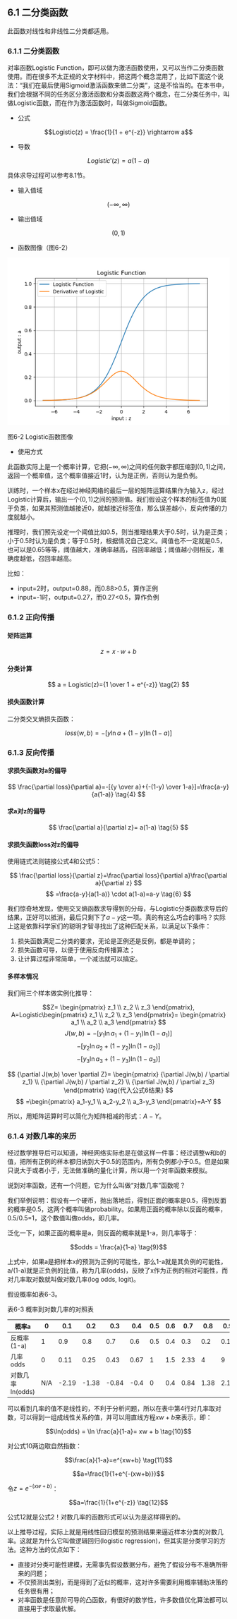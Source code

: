 <!--Copyright © Microsoft Corporation. All rights reserved.
  适用于[License](https://github.com/Microsoft/ai-edu/blob/master/LICENSE.md)版权许可-->

## 6.1 二分类函数

此函数对线性和非线性二分类都适用。

### 6.1.1 二分类函数

对率函数Logistic Function，即可以做为激活函数使用，又可以当作二分类函数使用。而在很多不太正规的文字材料中，把这两个概念混用了，比如下面这个说法：“我们在最后使用Sigmoid激活函数来做二分类”，这是不恰当的。在本书中，我们会根据不同的任务区分激活函数和分类函数这两个概念，在二分类任务中，叫做Logistic函数，而在作为激活函数时，叫做Sigmoid函数。

- 公式

$$Logistic(z) = \frac{1}{1 + e^{-z}} \rightarrow a$$

- 导数

$$Logistic'(z) = a(1 - a)$$

具体求导过程可以参考8.1节。

- 输入值域

$$(-\infty, \infty)$$

- 输出值域

$$(0,1)$$

- 函数图像（图6-2）

<img src="../Images/8/logistic.png" ch="500" />

图6-2 Logistic函数图像

- 使用方式

此函数实际上是一个概率计算，它把$(-\infty, \infty)$之间的任何数字都压缩到$(0,1)$之间，返回一个概率值，这个概率值接近1时，认为是正例，否则认为是负例。

训练时，一个样本x在经过神经网络的最后一层的矩阵运算结果作为输入z，经过Logistic计算后，输出一个$(0,1)$之间的预测值。我们假设这个样本的标签值为0属于负类，如果其预测值越接近0，就越接近标签值，那么误差越小，反向传播的力度就越小。

推理时，我们预先设定一个阈值比如0.5，则当推理结果大于0.5时，认为是正类；小于0.5时认为是负类；等于0.5时，根据情况自己定义。阈值也不一定就是0.5，也可以是0.65等等，阈值越大，准确率越高，召回率越低；阈值越小则相反，准确度越低，召回率越高。

比如：
- input=2时，output=0.88，而0.88>0.5，算作正例
- input=-1时，output=0.27，而0.27<0.5，算作负例

### 6.1.2 正向传播

#### 矩阵运算

$$
z=x \cdot w + b \tag{1}
$$

#### 分类计算

$$
a = Logistic(z)={1 \over 1 + e^{-z}} \tag{2}
$$

#### 损失函数计算

二分类交叉熵损失函数：

$$
loss(w,b) = -[y \ln a+(1-y) \ln(1-a)] \tag{3}
$$

### 6.1.3 反向传播

#### 求损失函数对a的偏导

$$
\frac{\partial loss}{\partial a}=-[{y \over a}+{-(1-y) \over 1-a}]=\frac{a-y}{a(1-a)} \tag{4}
$$

#### 求a对z的偏导

$$
\frac{\partial a}{\partial z}= a(1-a) \tag{5}
$$

#### 求损失函数loss对z的偏导

使用链式法则链接公式4和公式5：

$$
\frac{\partial loss}{\partial z}=\frac{\partial loss}{\partial a}\frac{\partial a}{\partial z}
$$
$$
=\frac{a-y}{a(1-a)} \cdot a(1-a)=a-y \tag{6}
$$

我们惊奇地发现，使用交叉熵函数求导得到的分母，与Logistic分类函数求导后的结果，正好可以抵消，最后只剩下了$a-y$这一项。真的有这么巧合的事吗？实际上这是依靠科学家们的聪明才智寻找出了这种匹配关系，以满足以下条件：
1. 损失函数满足二分类的要求，无论是正例还是反例，都是单调的；
2. 损失函数可导，以便于使用反向传播算法；
3. 让计算过程非常简单，一个减法就可以搞定。

#### 多样本情况

我们用三个样本做实例化推导：

$$Z=
\begin{pmatrix}
  z_1 \\ z_2 \\ z_3
\end{pmatrix},
A=Logistic\begin{pmatrix}
  z_1 \\ z_2 \\ z_3
\end{pmatrix}=
\begin{pmatrix}
  a_1 \\ a_2 \\ a_3
\end{pmatrix}
$$
$$
J(w,b)= -[y_1 \ln a_1+(1-y_1)\ln(1-a_1)] 
$$
$$
-[y_2 \ln a_2+(1-y_2)\ln(1-a_2)] 
$$
$$
-[y_3 \ln a_3+(1-y_3)\ln(1-a_3)] 
$$

$$
{\partial J(w,b) \over \partial Z}=
\begin{pmatrix}
  {\partial J(w,b) / \partial z_1} \\
  {\partial J(w,b) / \partial z_2} \\
  {\partial J(w,b) / \partial z_3}
\end{pmatrix} \tag{代入公式6结果}
$$
$$
=\begin{pmatrix}
  a_1-y_1 \\
  a_2-y_2 \\
  a_3-y_3 
\end{pmatrix}=A-Y
$$

所以，用矩阵运算时可以简化为矩阵相减的形式：$A-Y$。

### 6.1.4 对数几率的来历

经过数学推导后可以知道，神经网络实际也是在做这样一件事：经过调整w和b的值，把所有正例的样本都归纳到大于0.5的范围内，所有负例都小于0.5。但是如果只说大于或者小于，无法做准确的量化计算，所以用一个对率函数来模拟。

说到对率函数，还有一个问题，它为什么叫做“对数几率”函数呢？

我们举例说明：假设有一个硬币，抛出落地后，得到正面的概率是0.5，得到反面的概率是0.5，这两个概率叫做probability。如果用正面的概率除以反面的概率，0.5/0.5=1，这个数值叫做odds，即几率。

泛化一下，如果正面的概率是a，则反面的概率就是1-a，则几率等于：

$$odds = \frac{a}{1-a} \tag{9}$$

上式中，如果a是把样本x的预测为正例的可能性，那么1-a就是其负例的可能性，a/(1-a)就是正负例的比值，称为几率(odds)，反映了x作为正例的相对可能性，而对几率取对数就叫做对数几率(log odds, logit)。

假设概率如表6-3。

表6-3 概率到对数几率的对照表

|概率a|0|0.1|0.2|0.3|0.4|0.5|0.6|0.7|0.8|0.9|1|
|--|--|--|--|--|--|--|--|--|--|--|--|
|反概率 (1-a)|1|0.9|0.8|0.7|0.6|0.5|0.4|0.3|0.2|0.1|0|
|几率 odds |0|0.11|0.25|0.43|0.67|1|1.5|2.33|4|9|$\infin$|
|对数几率 ln(odds)|N/A|-2.19|-1.38|-0.84|-0.4|0|0.4|0.84|1.38|2.19|N/A|

可以看到几率的值不是线性的，不利于分析问题，所以在表中第4行对几率取对数，可以得到一组成线性关系的值，并可以用直线方程$xw+b$来表示，即：

$$\ln(odds) = \ln \frac{a}{1-a}= xw + b \tag{10}$$

对公式10两边取自然指数：

$$\frac{a}{1-a}=e^{xw+b} \tag{11}$$

$$a=\frac{1}{1+e^{-(xw+b)}}$$

令$z=e^{-(xw+b)}$：

$$a=\frac{1}{1+e^{-z}} \tag{12}$$

公式12就是公式2！对数几率的函数形式可以认为是这样得到的。

以上推导过程，实际上就是用线性回归模型的预测结果来逼近样本分类的对数几率。这就是为什么它叫做逻辑回归(logistic regression)，但其实是分类学习的方法。这种方法的优点如下：

- 直接对分类可能性建模，无需事先假设数据分布，避免了假设分布不准确所带来的问题；
- 不仅预测出类别，而是得到了近似的概率，这对许多需要利用概率辅助决策的任务很有用；
- 对率函数是任意阶可导的凸函数，有很好的数学性，许多数值优化算法都可以直接用于求取最优解。
